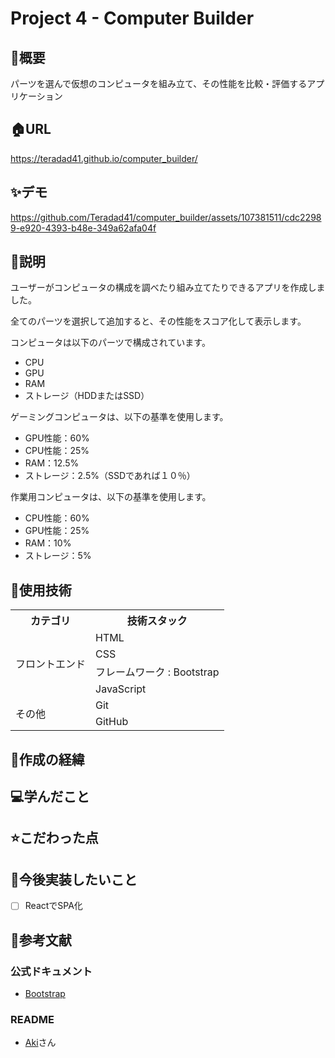 # Project 4 - Computer Builder

## 🌱概要
パーツを選んで仮想のコンピュータを組み立て、その性能を比較・評価するアプリケーション

## 🏠URL
https://teradad41.github.io/computer_builder/

## ✨デモ
https://github.com/Teradad41/computer_builder/assets/107381511/cdc22989-e920-4393-b48e-349a62afa04f

## 📝説明
ユーザーがコンピュータの構成を調べたり組み立てたりできるアプリを作成しました。

全てのパーツを選択して追加すると、その性能をスコア化して表示します。

コンピュータは以下のパーツで構成されています。
- CPU
- GPU
- RAM
- ストレージ（HDDまたはSSD）

ゲーミングコンピュータは、以下の基準を使用します。
- GPU性能：60%
- CPU性能：25%
- RAM：12.5%
- ストレージ：2.5%（SSDであれば１０％）

作業用コンピュータは、以下の基準を使用します。
- CPU性能：60%
- GPU性能：25%
- RAM：10%
- ストレージ：5%

## 💾使用技術
<table>
<tr>
  <th>カテゴリ</th>
  <th>技術スタック</th>
</tr>
<tr>
  <td rowspan=4>フロントエンド</td>
  <td>HTML</td>
</tr>
<tr>
  <td>CSS</td>
</tr>
<tr>
  <td>フレームワーク : Bootstrap</td>
</tr>
<tr>
  <td>JavaScript</td>
</tr>
<td rowspan=2>その他</td>
  <td>Git</td>
</tr>
<tr>
  <td>GitHub</td>
  </tr>
</table>

## 📜作成の経緯


## 💻学んだこと


## ⭐️こだわった点


## 📮今後実装したいこと
- [ ] ReactでSPA化

## 📑参考文献
### 公式ドキュメント
- [Bootstrap](https://getbootstrap.jp/)

### README
- [Aki](https://github.com/Aki158)さん
